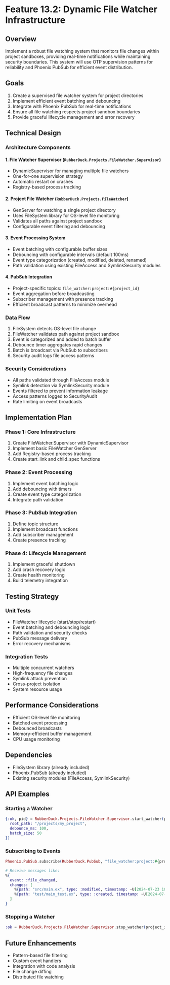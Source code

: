 # Feature 13.2: Dynamic File Watcher Infrastructure

## Overview
Implement a robust file watching system that monitors file changes within project sandboxes, providing real-time notifications while maintaining security boundaries. This system will use OTP supervision patterns for reliability and Phoenix PubSub for efficient event distribution.

## Goals
1. Create a supervised file watcher system for project directories
2. Implement efficient event batching and debouncing
3. Integrate with Phoenix PubSub for real-time notifications
4. Ensure all file watching respects project sandbox boundaries
5. Provide graceful lifecycle management and error recovery

## Technical Design

### Architecture Components

#### 1. File Watcher Supervisor (`RubberDuck.Projects.FileWatcher.Supervisor`)
- DynamicSupervisor for managing multiple file watchers
- One-for-one supervision strategy
- Automatic restart on crashes
- Registry-based process tracking

#### 2. Project File Watcher (`RubberDuck.Projects.FileWatcher`)
- GenServer for watching a single project directory
- Uses FileSystem library for OS-level file monitoring
- Validates all paths against project sandbox
- Configurable event filtering and debouncing

#### 3. Event Processing System
- Event batching with configurable buffer sizes
- Debouncing with configurable intervals (default 100ms)
- Event type categorization (created, modified, deleted, renamed)
- Path validation using existing FileAccess and SymlinkSecurity modules

#### 4. PubSub Integration
- Project-specific topics: `file_watcher:project:#{project_id}`
- Event aggregation before broadcasting
- Subscriber management with presence tracking
- Efficient broadcast patterns to minimize overhead

### Data Flow
1. FileSystem detects OS-level file change
2. FileWatcher validates path against project sandbox
3. Event is categorized and added to batch buffer
4. Debounce timer aggregates rapid changes
5. Batch is broadcast via PubSub to subscribers
6. Security audit logs file access patterns

### Security Considerations
- All paths validated through FileAccess module
- Symlink detection via SymlinkSecurity module
- Events filtered to prevent information leakage
- Access patterns logged to SecurityAudit
- Rate limiting on event broadcasts

## Implementation Plan

### Phase 1: Core Infrastructure
1. Create FileWatcher.Supervisor with DynamicSupervisor
2. Implement basic FileWatcher GenServer
3. Add Registry-based process tracking
4. Create start_link and child_spec functions

### Phase 2: Event Processing
1. Implement event batching logic
2. Add debouncing with timers
3. Create event type categorization
4. Integrate path validation

### Phase 3: PubSub Integration
1. Define topic structure
2. Implement broadcast functions
3. Add subscriber management
4. Create presence tracking

### Phase 4: Lifecycle Management
1. Implement graceful shutdown
2. Add crash recovery logic
3. Create health monitoring
4. Build telemetry integration

## Testing Strategy

### Unit Tests
- FileWatcher lifecycle (start/stop/restart)
- Event batching and debouncing logic
- Path validation and security checks
- PubSub message delivery
- Error recovery mechanisms

### Integration Tests
- Multiple concurrent watchers
- High-frequency file changes
- Symlink attack prevention
- Cross-project isolation
- System resource usage

## Performance Considerations
- Efficient OS-level file monitoring
- Batched event processing
- Debounced broadcasts
- Memory-efficient buffer management
- CPU usage monitoring

## Dependencies
- FileSystem library (already included)
- Phoenix.PubSub (already included)
- Existing security modules (FileAccess, SymlinkSecurity)

## API Examples

### Starting a Watcher
```elixir
{:ok, pid} = RubberDuck.Projects.FileWatcher.Supervisor.start_watcher(project_id, %{
  root_path: "/projects/my_project",
  debounce_ms: 100,
  batch_size: 50
})
```

### Subscribing to Events
```elixir
Phoenix.PubSub.subscribe(RubberDuck.PubSub, "file_watcher:project:#{project_id}")

# Receive messages like:
%{
  event: :file_changed,
  changes: [
    %{path: "src/main.ex", type: :modified, timestamp: ~U[2024-07-23 10:00:00Z]},
    %{path: "test/main_test.ex", type: :created, timestamp: ~U[2024-07-23 10:00:01Z]}
  ]
}
```

### Stopping a Watcher
```elixir
:ok = RubberDuck.Projects.FileWatcher.Supervisor.stop_watcher(project_id)
```

## Future Enhancements
- Pattern-based file filtering
- Custom event handlers
- Integration with code analysis
- File change diffing
- Distributed file watching